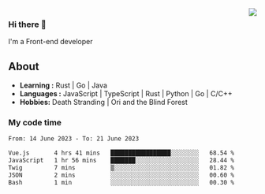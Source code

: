 <img align='right' src="https://github-readme-stats.vercel.app/api?username=strugglebak&show_icons=true">

### Hi there 👋

I'm a Front-end developer

## About

-  **Learning :** Rust | Go | Java
-  **Languages :** JavaScript | TypeScript | Rust | Python | Go | C/C++
-  **Hobbies:** Death Stranding | Ori and the Blind Forest

### My code time

<!--START_SECTION:waka-->

```txt
From: 14 June 2023 - To: 21 June 2023

Vue.js       4 hrs 41 mins   █████████████████░░░░░░░░   68.54 %
JavaScript   1 hr 56 mins    ███████░░░░░░░░░░░░░░░░░░   28.44 %
Twig         7 mins          ▒░░░░░░░░░░░░░░░░░░░░░░░░   01.82 %
JSON         2 mins          ░░░░░░░░░░░░░░░░░░░░░░░░░   00.60 %
Bash         1 min           ░░░░░░░░░░░░░░░░░░░░░░░░░   00.30 %
```

<!--END_SECTION:waka-->
